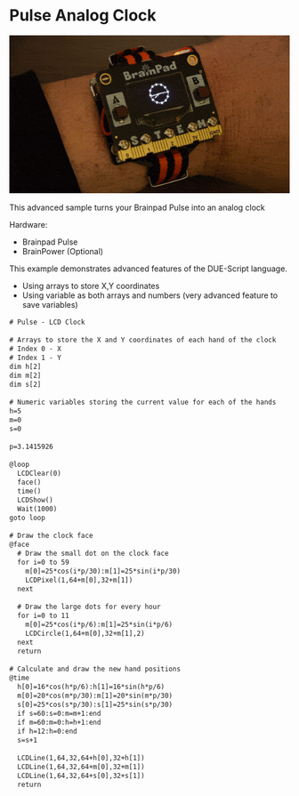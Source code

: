# Pulse Analog Clock

![Pulse Analog Clock](images/analog-clock.gif)

This advanced sample turns your Brainpad Pulse into an analog clock

Hardware:
- Brainpad Pulse
- BrainPower (Optional)

This example demonstrates advanced features of the DUE-Script language. 
- Using arrays to store X,Y coordinates
- Using variable as both arrays and numbers (very advanced feature to save variables)

```basic
# Pulse - LCD Clock

# Arrays to store the X and Y coordinates of each hand of the clock
# Index 0 - X
# Index 1 - Y
dim h[2]
dim m[2]
dim s[2]

# Numeric variables storing the current value for each of the hands
h=5
m=0
s=0

p=3.1415926

@loop
  LCDClear(0)
  face()
  time()
  LCDShow()
  Wait(1000)
goto loop
  
# Draw the clock face
@face
  # Draw the small dot on the clock face
  for i=0 to 59
    m[0]=25*cos(i*p/30):m[1]=25*sin(i*p/30)
    LCDPixel(1,64+m[0],32+m[1])
  next

  # Draw the large dots for every hour
  for i=0 to 11
    m[0]=25*cos(i*p/6):m[1]=25*sin(i*p/6)
    LCDCircle(1,64+m[0],32+m[1],2)
  next
  return

# Calculate and draw the new hand positions
@time
  h[0]=16*cos(h*p/6):h[1]=16*sin(h*p/6)
  m[0]=20*cos(m*p/30):m[1]=20*sin(m*p/30)
  s[0]=25*cos(s*p/30):s[1]=25*sin(s*p/30)
  if s=60:s=0:m=m+1:end
  if m=60:m=0:h=h+1:end
  if h=12:h=0:end
  s=s+1
  
  LCDLine(1,64,32,64+h[0],32+h[1])
  LCDLine(1,64,32,64+m[0],32+m[1])
  LCDLine(1,64,32,64+s[0],32+s[1])
  return
```
